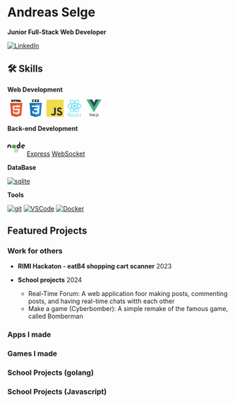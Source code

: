 
# Andreas Selge
****Junior Full-Stack Web Developer****

[![LinkedIn](https://img.shields.io/badge/linkedin-%230077B5.svg?style=for-the-badge&logo=linkedin&logoColor=white)](https://www.linkedin.com/in/selgeandreas/)

## 🛠 Skills

**Web Development**
<p align="left">
 <a href="https://www.w3.org/html/" target="_blank" rel="noreferrer"><img src="https://raw.githubusercontent.com/devicons/devicon/master/icons/html5/html5-original-wordmark.svg" alt="html5" width="40" height="40"/></a> 
 <a href="https://www.w3schools.com/css/" target="_blank" rel="noreferrer"><img src="https://raw.githubusercontent.com/devicons/devicon/master/icons/css3/css3-original-wordmark.svg" alt="css3" width="40" height="40"/></a> 
 <a href="https://developer.mozilla.org/en-US/docs/Web/JavaScript" target="_blank" rel="noreferrer"><img src="https://raw.githubusercontent.com/devicons/devicon/master/icons/javascript/javascript-original.svg" alt="javascript" width="40" height="40"/></a>
 <a href="https://reactjs.org/" target="_blank" rel="noreferrer"> <img src="https://raw.githubusercontent.com/devicons/devicon/master/icons/react/react-original-wordmark.svg" alt="react" width="40" height="40"/></a> 
 <a href="https://vuejs.org/" target="_blank" rel="noreferrer"> <img src="https://raw.githubusercontent.com/devicons/devicon/master/icons/vuejs/vuejs-original-wordmark.svg" alt="vuejs" width="40" height="40"/></a>
</p>

**Back-end Development**
<p align="left">
 <a href="https://nodejs.org" target="_blank" rel="noreferrer"> <img src="https://raw.githubusercontent.com/devicons/devicon/master/icons/nodejs/nodejs-original-wordmark.svg" alt="nodejs" width="40" height="40"/></a> 
 <a href="https://expressjs.com" target="_blank" rel="noreferrer">Express</a> 
 <a href="https://developer.mozilla.org/en-US/docs/Web/API/WebSockets_API" target="_blank" rel="noreferrer">WebSocket</a> 
</p>

**DataBase**
<p align="left">
 <a href="https://www.sqlite.org/" target="_blank" rel="noreferrer"> <img src="https://upload.wikimedia.org/wikipedia/commons/thumb/9/97/Sqlite-square-icon.svg/1200px-Sqlite-square-icon.svg.png" alt="sqlite" width="40" height="40"/></a> 
</p>

**Tools**
<p align="left">
    <a href="https://git-scm.com/" target="_blank" rel="noreferrer"> <img src="https://static-00.iconduck.com/assets.00/git-icon-2048x2048-juzdf1l5.png" height="40" wiwdth="40" alt="git" /></a>
    <a href="https://code.visualstudio.com/" target="_blank" rel="noreferrer"> <img src="https://icons.veryicon.com/png/o/business/vscode-program-item-icon/vscode.png" height="40" wiwdth="40" alt="VSCode" /></a>
    <a href="https://docker.com/" target="_blank" rel="noreferrer"> <img src="https://cdn4.iconfinder.com/data/icons/logos-and-brands/512/97_Docker_logo_logos-512.png" height="40" wiwdth="40" alt="Docker" /></a>
</p>

## Featured Projects

### Work for others

* **RIMI Hackaton - eatB4 shopping cart scanner** 2023

* **School projects** 2024
    - Real-Time Forum: A web application foor making posts, commenting posts, and having real-time chats witth each other
    - Make a game (Cyberbomber): A simple remake of the famous game, called Bomberman
### Apps I made

### Games I made

### School Projects (golang)

### School Projects (Javascript)
